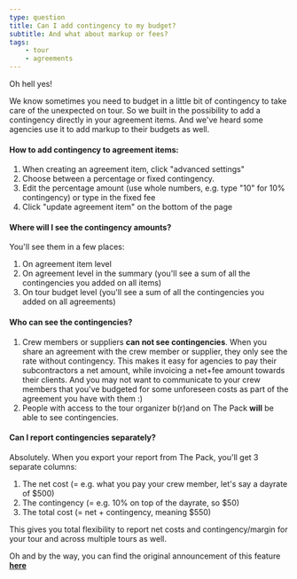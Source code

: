 ```yaml
---
type: question
title: Can I add contingency to my budget?
subtitle: And what about markup or fees?
tags:
    - tour
    - agreements
---
```

Oh hell yes!

We know sometimes you need to budget in a little bit of contingency to take care of the unexpected on tour.
So we built in the possibility to add a contingency directly in your agreement items. And we've heard some agencies use it to add markup to their budgets as well.

#### How to add contingency to agreement items:

1. When creating an agreement item, click "advanced settings"
2. Choose between a percentage or fixed contingency.
3. Edit the percentage amount (use whole numbers, e.g. type "10" for 10% contingency) or type in the fixed fee
4. Click "update agreement item" on the bottom of the page

#### Where will I see the contingency amounts?
You'll see them in a few places:

1. On agreement item level
2. On agreement level in the summary (you'll see a sum of all the contingencies you added on all items)
3. On tour budget level (you'll see a sum of all the contingencies you added on all agreements)

#### Who can see the contingencies?

1. Crew members or suppliers **can not see contingencies**. 
When you share an agreement with the crew member or supplier, they only see the rate without contingency. This makes it easy for agencies to pay their subcontractors a net amount, while invoicing a net+fee amount towards their clients. And you may not want to communicate to your crew members that you've budgeted for some unforeseen costs as part of the agreement you have with them :)
2. People with access to the tour organizer b(r)and on The Pack **will** be able to see contingencies. 
  
#### Can I report contingencies separately?

Absolutely. 
When you export your report from The Pack, you'll get 3 separate columns:

1. The net cost (= e.g. what you pay your crew member, let's say a dayrate of $500)
2. The contingency (= e.g. 10% on top of the dayrate, so $50)
3. The total cost (= net + contingency, meaning $550)

This gives you total flexibility to report net costs and contingency/margin for your tour and across multiple tours as well.

Oh and by the way, you can find the original announcement of this feature **[here](https://blog.partofthepack.com/introducing-tour-float-and-contingency/)**

